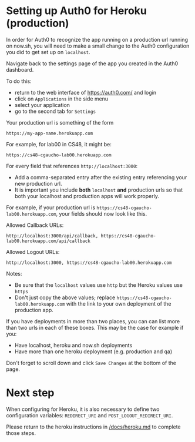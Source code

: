 # Setting up Auth0 for Heroku (production)

In order for Auth0 to recognize the app running on a production url
running on now.sh, you will need to make a small change to the Auth0
configuration you did to get set up on `localhost`.

Navigate back to the settings page of the app you created in the Auth0
dashboard.

To do this:

- return to the web interface of <https://auth0.com/> and login
- click on `Applications` in the side menu
- select your application
- go to the second tab for `Settings`

Your production url is something of the form

```
https://my-app-name.herokuapp.com
```

For example, for lab00 in CS48, it might be:

```
https://cs48-cgaucho-lab00.herokuapp.com
```

For every field that references `http://localhost:3000`:

- Add a comma-separated entry after the existing entry referencing your new production url.
- It is important you include **both** `localhost` **and** production urls so that both your localhost and production apps will work properly.

For example, if your production url is `https://cs48-cgaucho-lab00.herokuapp.com`,
your fields should now look like this.

Allowed Callback URLs:

```
http://localhost:3000/api/callback, https://cs48-cgaucho-lab00.herokuapp.com/api/callback
```

Allowed Logout URLs:

```
http://localhost:3000, https://cs48-cgaucho-lab00.herokuapp.com
```

Notes:

- Be sure that the `localhost` values use `http`
  but the Heroku values use `https`
- Don't just copy the above values;
  replace `https://cs48-cgaucho-lab00.herokuapp.com` with the link to your own
  deployment of the production app.

If you have deployments in more than two places, you can can list more than two urls in each of these boxes. This may be the case for example if you:

- Have localhost, heroku and now.sh deployments
- Have more than one heroku deployment (e.g. production and qa)

Don't forget to scroll down and click `Save Changes` at the bottom of the page.

# Next step

When configuring for Heroku, it is also necessary to define two
configuration variables: `REDIRECT_URI` and `POST_LOGOUT_REDIRECT_URI`.

Please return to the heroku instructions in [/docs/heroku.md](./heroku.md) to complete those steps.
